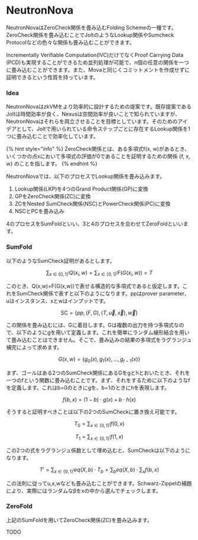 # NeutronNova

NeutronNovaはZeroCheck関係を畳み込むFolding Schemeの一種です。ZeroCheck関係を畳み込むことでJoltのようなLookup関係やSumcheck Protocolなどの色々な関係も畳み込むことができます。

Incrementally Verifiable Computation(IVC)だけでなくProof Carrying Data (PCD)も実現することができるため並列処理が可能で、n個の任意の関係を一つに畳み込むことができます。また、Movaと同じくコミットメントを作成せずに証明できるという性質を持っています。

### Idea

NeutronNovaはzkVMをより効率的に設計するための提案です。既存提案であるJoltは時間効率が良く、Nexusは空間効率が良いことで知られていますが、NeutronNovaはそれらを両立させることを目標としています。そのためのアイデアとして、Joltで用いられている命令ステップごとに存在するLookup関係を1つに畳み込むことで効率化しています。

{% hint style="info" %}
ZeroCheck関係とは、ある多項式f(x, w)があるとき、いくつかの点xにおいて多項式の評価が0であることを証明するための関係 {f, x, w} のことを指します。
{% endhint %}

NeutronNovaでは、以下のプロセスでLookup関係を畳み込みます。

1. Lookup関係(LKP)を4つのGrand Product関係(GP)に変換
2. GPをZeroCheck関係(ZC)に変換
3. ZCをNested SumCheck関係(NSC)とPowerCheck関係(PC)に変換
4. NSCとPCを畳み込み

4のプロセスをSumFoldといい、3と4のプロセスを合わせてZeroFoldといいます。

### SumFold

以下のようなSumCheck証明があるとします。

$$
\sum _{x \in \{ 0,1 \}^l}  Q(x_i, w) = \sum _{x \in \{ 0,1 \}^l} F(G(x_i, w)) =T
$$

このとき、Q(x,w)=F(G(x,w))で表せる構造的な多項式であると仮定します。これをSumCheck関係で表すと以下のようになります。ppはprover parameter、uはインスタンス、xとwはインプットです。

$$
\text{SC} = \{ pp, (F,G), (T, \vec{u}, \vec{x}), \vec{w} \}
$$

この関係を畳み込むには、Gに着目します。Gは複数の出力を持つ多項式なので、以下のようにgを用いて定義します。これを簡単にランダム線形結合を用いて畳み込むことはできません。そこで、畳み込みの結果の多項式をラグランジュ補完によって求めます。

$$
G(x,w) = \{g_0(x),g_1(x),...,g_{t-1}(x)\}
$$

まず、ゴールはある2つのSumCheck関係にあるGをgとhとおいたとき、それを一つのfという関数に畳み込むことです。まず、それをするために以下のようなfを定義します。これはb=0のときにgを、b=1のときにhを表現します。

$$
f(b,x) = (1-b) \cdot g(x) + b \cdot h(x)
$$

そうすると証明すべきことは以下の2つのSumCheckに置き換え可能です。

$$
T_0 = \sum _{x \in \{ 0,1 \}^l}  f(0,x)
$$

$$
T_1 = \sum _{x \in \{ 0,1 \}^l}  f(1,x)
$$

この2つの式をラグランジュ係数として埋め込むと、SumCheckは以下のようになります。

$$
T' = \sum _{x \in \{ 0,1 \}^l}  eq(X,b) \cdot T_b = \sum _{b} eq(X,b) \cdot \sum _{x} f(b,x)
$$

この法則に従ってu,x,wなども畳み込むことができます。Schwarz-Zippelの補題により、実際にはランダムなβをxの中から選んでチェックします。

### ZeroFold

上記のSumFoldを用いてZeroCheck関係(ZC)を畳み込みます。

TODO
